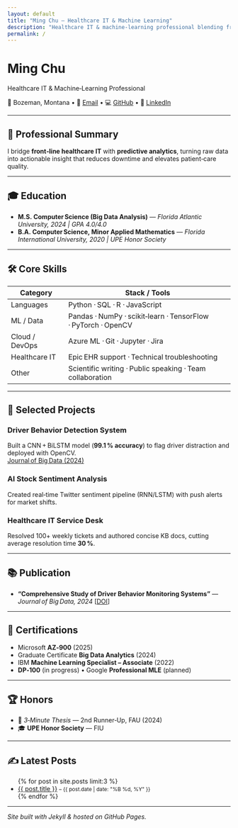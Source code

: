 ```yaml
---
layout: default
title: "Ming Chu — Healthcare IT & Machine Learning"
description: "Healthcare IT & machine‑learning professional blending frontline support with data‑driven innovation to improve patient care."
permalink: /
---
```


# **Ming Chu**  
Healthcare IT & Machine‑Learning Professional

📍 Bozeman, Montana • 📧 [Email](mailto:mingcomputerscience@gmail.com) • 💻 [GitHub](https://github.com/your-github) • 🔗 [LinkedIn](https://www.linkedin.com/in/mingislight)

---

## 🧠 Professional Summary

I bridge **front‑line healthcare IT** with **predictive analytics**, turning raw data into actionable insight that reduces downtime and elevates patient‑care quality.

---

## 🎓 Education

- **M.S. Computer Science (Big Data Analysis)** — *Florida Atlantic University, 2024 | GPA 4.0/4.0*
- **B.A. Computer Science, Minor Applied Mathematics** — *Florida International University, 2020 | UPE Honor Society*

---

## 🛠️ Core Skills

| **Category** | **Stack / Tools** |
|--------------|------------------|
| Languages | Python · SQL · R · JavaScript |
| ML / Data | Pandas · NumPy · scikit‑learn · TensorFlow · PyTorch · OpenCV |
| Cloud / DevOps | Azure ML · Git · Jupyter · Jira |
| Healthcare IT | Epic EHR support · Technical troubleshooting |
| Other | Scientific writing · Public speaking · Team collaboration |

---

## 💼 Selected Projects

### Driver Behavior Detection System
Built a CNN + BiLSTM model (**99.1 % accuracy**) to flag driver distraction and deployed with OpenCV.  
[Journal of Big Data (2024)](https://doi.org/10.1186/s40537-024-00890-0)

### AI Stock Sentiment Analysis
Created real‑time Twitter sentiment pipeline (RNN/LSTM) with push alerts for market shifts.

### Healthcare IT Service Desk
Resolved 100+ weekly tickets and authored concise KB docs, cutting average resolution time **30 %**.

---

## 📚 Publication

- **“Comprehensive Study of Driver Behavior Monitoring Systems”** — *Journal of Big Data, 2024* [[DOI](https://doi.org/10.1186/s40537-024-00890-0)]

---

## 🧾 Certifications

- Microsoft **AZ‑900** (2025)
- Graduate Certificate **Big Data Analytics** (2024)
- IBM **Machine Learning Specialist – Associate** (2022)
- **DP‑100** (in progress) • Google **Professional MLE** (planned)

---

## 🏆 Honors

- 🥉 *3‑Minute Thesis* — 2nd Runner‑Up, FAU (2024)
- 🎓 **UPE Honor Society** — FIU

---

## ✍️ Latest Posts

<ul>
  {% for post in site.posts limit:3 %}
    <li><a href="{{ post.url }}">{{ post.title }}</a> <small>– {{ post.date | date: "%B %d, %Y" }}</small></li>
  {% endfor %}
</ul>

---

*Site built with Jekyll & hosted on GitHub Pages.*

